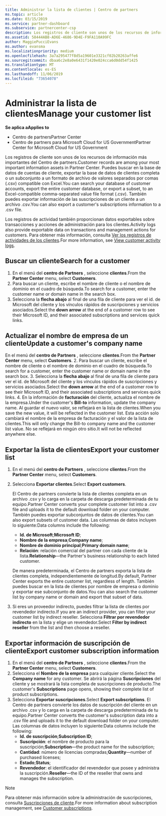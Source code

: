 ```yaml
---
title: Administrar la lista de clientes | Centro de partners
ms.topic: article
ms.date: 03/15/2019
ms.service: partner-dashboard
ms.subservice: partnercenter-csp
description: Los registros de cliente son unos de los recursos de información más importantes del Centro de partners.
ms.assetid: 58444AB8-AD6E-4686-9D4E-F9FA110A99FC
author: MaggiePucciEvans
ms.author: evansma
ms.localizationpriority: medium
ms.openlocfilehash: 3a7a295477f8d5a19601e3321cf02b20263affe6
ms.sourcegitcommit: dbaa6c2e8a0e6431f1420e024cca6d0dd54f1425
ms.translationtype: MT
ms.contentlocale: es-ES
ms.lasthandoff: 11/06/2019
ms.locfileid: "73654078"
---
```

# <a name="manage-your-customer-list"></a><span data-ttu-id="d1638-103">Administrar la lista de clientes</span><span class="sxs-lookup"><span data-stu-id="d1638-103">Manage your customer list</span></span>

<span data-ttu-id="d1638-104">**Se aplica a**</span><span class="sxs-lookup"><span data-stu-id="d1638-104">**Applies to**</span></span>

-  <span data-ttu-id="d1638-105">Centro de partners</span><span class="sxs-lookup"><span data-stu-id="d1638-105">Partner Center</span></span>
-  <span data-ttu-id="d1638-106">Centro de partners para Microsoft Cloud for US Government</span><span class="sxs-lookup"><span data-stu-id="d1638-106">Partner Center for Microsoft Cloud for US Government</span></span>


<span data-ttu-id="d1638-107">Los registros de cliente son unos de los recursos de información más importantes del Centro de partners.</span><span class="sxs-lookup"><span data-stu-id="d1638-107">Customer records are among your most important information assets in Partner Center.</span></span> <span data-ttu-id="d1638-108">Puedes buscar en la base de datos de cuentas de cliente, exportar la base de datos de clientes completa o un subconjunto a un formato de archivo de valores separados por comas (.csv) compatible con Excel.</span><span class="sxs-lookup"><span data-stu-id="d1638-108">You can search your database of customer accounts, export the entire customer database, or export a subset, to an Excel-compatible comma-separated value file format (.csv).</span></span> <span data-ttu-id="d1638-109">También puedes exportar información de las suscripciones de un cliente a un archivo .csv.</span><span class="sxs-lookup"><span data-stu-id="d1638-109">You can also export a customer's subscriptions information to a .csv file.</span></span>

<span data-ttu-id="d1638-110">Los registros de actividad también proporcionan datos exportables sobre transacciones y acciones de administración para los clientes.</span><span class="sxs-lookup"><span data-stu-id="d1638-110">Activity logs also provide exportable data on transactions and management actions for customers.</span></span> <span data-ttu-id="d1638-111">Para obtener más información, consulta [Ver los registros de actividades de los clientes](activity-logs.md).</span><span class="sxs-lookup"><span data-stu-id="d1638-111">For more information, see [View customer activity logs](activity-logs.md).</span></span>


## <a name="search-for-a-customer"></a><span data-ttu-id="d1638-112">Buscar un cliente</span><span class="sxs-lookup"><span data-stu-id="d1638-112">Search for a customer</span></span>

1.  <span data-ttu-id="d1638-113">En el menú del **centro de Partners** , seleccione **clientes**.</span><span class="sxs-lookup"><span data-stu-id="d1638-113">From the **Partner Center** menu, select **Customers**.</span></span>
2.  <span data-ttu-id="d1638-114">Para buscar un cliente, escribe el nombre de cliente o el nombre de dominio en el cuadro de búsqueda.</span><span class="sxs-lookup"><span data-stu-id="d1638-114">To search for a customer, enter the customer name or domain name in the search box.</span></span>
3.  <span data-ttu-id="d1638-115">Selecciona la **flecha abajo** al final de una fila de cliente para ver el id. de Microsoft del cliente y los vínculos rápidos de suscripciones y servicios asociados.</span><span class="sxs-lookup"><span data-stu-id="d1638-115">Select the **down arrow** at the end of a customer row to see their Microsoft ID, and their associated subscriptions and services quick links.</span></span>

## <a name="update-a-customers-company-name"></a><span data-ttu-id="d1638-116">Actualizar el nombre de empresa de un cliente</span><span class="sxs-lookup"><span data-stu-id="d1638-116">Update a customer's company name</span></span>

<span data-ttu-id="d1638-117">En el menú del **centro de Partners** , seleccione **clientes**.</span><span class="sxs-lookup"><span data-stu-id="d1638-117">From the **Partner Center** menu, select **Customers**.</span></span>
2.  <span data-ttu-id="d1638-118">Para buscar un cliente, escribe el nombre de cliente o el nombre de dominio en el cuadro de búsqueda.</span><span class="sxs-lookup"><span data-stu-id="d1638-118">To search for a customer, enter the customer name or domain name in the search box.</span></span>
3.  <span data-ttu-id="d1638-119">Selecciona la **flecha abajo** al final de una fila de cliente para ver el id. de Microsoft del cliente y los vínculos rápidos de suscripciones y servicios asociados.</span><span class="sxs-lookup"><span data-stu-id="d1638-119">Select the **down arrow** at the end of a customer row to see their Microsoft ID, and their associated subscriptions and services quick links.</span></span>
4.  <span data-ttu-id="d1638-120">En la información de **facturación** del cliente, actualiza el nombre de la empresa.</span><span class="sxs-lookup"><span data-stu-id="d1638-120">Under the customer's **Bill-to** information, update the company name.</span></span> <span data-ttu-id="d1638-121">Al guardar el nuevo valor, se reflejará en la lista de clientes.</span><span class="sxs-lookup"><span data-stu-id="d1638-121">When you save the new value, it will be reflected in the customer list.</span></span> <span data-ttu-id="d1638-122">Esta acción solo cambiará el nombre de la empresa de facturación y el valor de la lista de clientes.</span><span class="sxs-lookup"><span data-stu-id="d1638-122">This will only change the Bill-to company name and the customer list value.</span></span> <span data-ttu-id="d1638-123">No se reflejará en ningún otro sitio.</span><span class="sxs-lookup"><span data-stu-id="d1638-123">It will not be reflected anywhere else.</span></span>

## <a name="export-your-customer-list"></a><span data-ttu-id="d1638-124">Exportar la lista de clientes</span><span class="sxs-lookup"><span data-stu-id="d1638-124">Export your customer list</span></span>

1.  <span data-ttu-id="d1638-125">En el menú del **centro de Partners** , seleccione **clientes**.</span><span class="sxs-lookup"><span data-stu-id="d1638-125">From the **Partner Center** menu, select **Customers**.</span></span>
2.  <span data-ttu-id="d1638-126">Selecciona **Exportar clientes**.</span><span class="sxs-lookup"><span data-stu-id="d1638-126">Select **Export customers**.</span></span>

    <span data-ttu-id="d1638-127">El Centro de partners convierte la lista de clientes completa en un archivo .csv y lo carga en la carpeta de descarga predeterminada de tu equipo.</span><span class="sxs-lookup"><span data-stu-id="d1638-127">Partner Center converts your complete customer list into a .csv file and uploads it to the default download folder on your computer.</span></span> <span data-ttu-id="d1638-128">También puedes exportar subconjuntos de datos de clientes.</span><span class="sxs-lookup"><span data-stu-id="d1638-128">You can also export subsets of customer data.</span></span> <span data-ttu-id="d1638-129">Las columnas de datos incluyen lo siguiente:</span><span class="sxs-lookup"><span data-stu-id="d1638-129">Data columns include the following:</span></span>

    -   <span data-ttu-id="d1638-130">**Id. de Microsoft**;</span><span class="sxs-lookup"><span data-stu-id="d1638-130">**Microsoft ID**;</span></span>
    -   <span data-ttu-id="d1638-131">**Nombre de la empresa**;</span><span class="sxs-lookup"><span data-stu-id="d1638-131">**Company name**;</span></span>
    -   <span data-ttu-id="d1638-132">**Nombre de dominio principal**;</span><span class="sxs-lookup"><span data-stu-id="d1638-132">**Primary domain name**;</span></span>
    -   <span data-ttu-id="d1638-133">**Relación**: relación comercial del partner con cada cliente de la lista.</span><span class="sxs-lookup"><span data-stu-id="d1638-133">**Relationship**—the Partner's business relationship to each listed customer.</span></span>

    <span data-ttu-id="d1638-134">De manera predeterminada, el Centro de partners exporta la lista de clientes completa, independientemente de longitud.</span><span class="sxs-lookup"><span data-stu-id="d1638-134">By default, Partner Center exports the entire customer list, regardless of length.</span></span> <span data-ttu-id="d1638-135">También puedes buscar en la lista de clientes por nombre de empresa o dominio y exportar ese subconjunto de datos.</span><span class="sxs-lookup"><span data-stu-id="d1638-135">You can also search the customer list by company name or domain and export that subset of data.</span></span>

3.  <span data-ttu-id="d1638-136">Si eres un proveedor indirecto, puedes filtrar la lista de clientes por revendedor indirecto.</span><span class="sxs-lookup"><span data-stu-id="d1638-136">If you are an indirect provider, you can filter your customer list by indirect reseller.</span></span> <span data-ttu-id="d1638-137">Selecciona **Filtrar por revendedor indirecto** en la lista y elige un revendedor.</span><span class="sxs-lookup"><span data-stu-id="d1638-137">Select **Filter by indirect reseller** from the list and then choose a reseller.</span></span>


## <a name="export-customer-subscription-information"></a><span data-ttu-id="d1638-138">Exportar información de suscripción de cliente</span><span class="sxs-lookup"><span data-stu-id="d1638-138">Export customer subscription information</span></span>

1.  <span data-ttu-id="d1638-139">En el menú del **centro de Partners** , seleccione **clientes**.</span><span class="sxs-lookup"><span data-stu-id="d1638-139">From the **Partner Center** menu, select **Customers**.</span></span>
2.  <span data-ttu-id="d1638-140">Selecciona el **Nombre de la empresa** para cualquier cliente.</span><span class="sxs-lookup"><span data-stu-id="d1638-140">Select the **Company name** for any customer.</span></span> <span data-ttu-id="d1638-141">Se abrirá la página **Suscripciones** del cliente y se mostrará la lista completa de suscripciones de producto.</span><span class="sxs-lookup"><span data-stu-id="d1638-141">The customer's **Subscriptions** page opens, showing their complete list of product subscriptions.</span></span>
3.  <span data-ttu-id="d1638-142">Selecciona **Exportar suscripciones**.</span><span class="sxs-lookup"><span data-stu-id="d1638-142">Select **Export subscriptions**.</span></span> <span data-ttu-id="d1638-143">El Centro de partners convierte los datos de suscripción del cliente en un archivo .csv y lo carga en la carpeta de descarga predeterminada de tu equipo.</span><span class="sxs-lookup"><span data-stu-id="d1638-143">Partner Center converts the customer's subscription data into a .csv file and uploads it to the default download folder on your computer.</span></span> <span data-ttu-id="d1638-144">Las columnas de datos incluyen lo siguiente:</span><span class="sxs-lookup"><span data-stu-id="d1638-144">Data columns include the following:</span></span>
    -   <span data-ttu-id="d1638-145">**Id. de suscripción**;</span><span class="sxs-lookup"><span data-stu-id="d1638-145">**Subscription ID**;</span></span>
    -   <span data-ttu-id="d1638-146">**Suscripción**: el nombre de producto para la suscripción;</span><span class="sxs-lookup"><span data-stu-id="d1638-146">**Subscription**—the product name for the subscription;</span></span>
    -   <span data-ttu-id="d1638-147">**Cantidad**: número de licencias compradas;</span><span class="sxs-lookup"><span data-stu-id="d1638-147">**Quantity**—number of purchased licenses;</span></span>
    -   <span data-ttu-id="d1638-148">**Estado**;</span><span class="sxs-lookup"><span data-stu-id="d1638-148">**Status**;</span></span>
    -   <span data-ttu-id="d1638-149">**Revendedor**: el identificador del revendedor que posee y administra la suscripción.</span><span class="sxs-lookup"><span data-stu-id="d1638-149">**Reseller**—the ID of the reseller that owns and manages the subscription.</span></span>

> [!NOTE]  
> <span data-ttu-id="d1638-150">Para obtener más información sobre la administración de suscripciones, consulta [Suscripciones de cliente](customer-subscriptions.md).</span><span class="sxs-lookup"><span data-stu-id="d1638-150">For more information about subscription management, see [Customer subscriptions](customer-subscriptions.md).</span></span>

     

 

 



